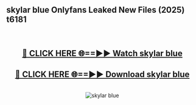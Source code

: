 <h2>skylar blue Onlyfans Leaked New Files (2025) t6181</h2>
<br>
<div align="center">
<h2><a href="https://mediafiles.top/skylar_blue&ref=git" rel="nofollow">🔴 CLICK HERE 🌐==►► Watch skylar blue</a></h2>
<h2><a href="https://mediafiles.top/skylar_blue&ref=git" rel="nofollow">🔴 CLICK HERE 🌐==►► Download skylar blue</a></h2>
<br>
<a href="https://mediafiles.top/skylar_blue&ref=git" rel="nofollow" data-target="animated-image.originalLink"><img src="https://i.ibb.co.com/xMMVF88/686577567.gif" alt="skylar blue" style="max-width: 100%; display: inline-block;" data-target="animated-image.originalImage"></a>
</div>
<br>
<br>